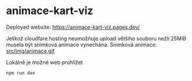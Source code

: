 # animace-kart-viz
Deployed website: https://animace-kart-viz.pages.dev/

Jelikož cloudfare hosting neumožňuje upload většího souboru nežli 25MiB musela být snímková animace vynechána. 
Snímková animace: [src/img/animace.gif](https://github.com/jendahorak/animace-kart-viz/blob/a7434fdb657728302143dd16507f6923ac238777/src/img/animace.gif)


Lokálně je možné web prohlížet
```
npm run dev
```
